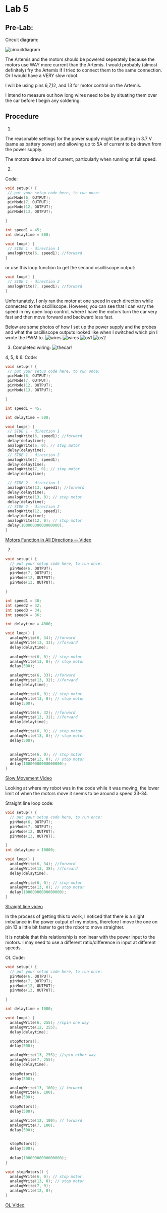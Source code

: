 # Lab 5
## Pre-Lab:

Circuit diagram:

![circuitdiagram](../images/circuitdiagram.jpg)

The Artemis and the motors should be powered seperately because the motors use WAY more current than the Artemis. I would probably (almost definitely) fry the Artemis if I tried to connect them to the same connection. Or I would have a VERY slow robot.

I will be using pins 6,7,12, and 13 for motor control on the Artemis.

I intend to measure out how long wires need to be by situating them over the car before I begin any soldering.

## Procedure
 1. 
 The reasonable settings for the power supply might be putting in 3.7 V (same as battery power) and allowing up to 5A of current to be drawn from the power supply.

 The motors draw a lot of current, particularly when running at full speed.

 2. 
 Code:

 ```cpp
 void setup() {
  // put your setup code here, to run once:
  pinMode(6, OUTPUT);
  pinMode(7, OUTPUT);
  pinMode(12, OUTPUT);
  pinMode(13, OUTPUT);

}

int speed1 = 45;
int delaytime = 500;

void loop() {
  // SIDE 1 - direction 1
  analogWrite(6, speed1); //forward
}
 ```
 or use this loop function to get the second oscilliscope output:
 ```cpp
 void loop() {
  // SIDE 1 - direction 2
  analogWrite(7, speed1); //forward
}
 ```
Unfortunately, I only ran the motor at one speed in each direction while connected to the oscilliscope. However, you can see that I can vary the speed in my open loop control, where I have the motors turn the car very fast and then move forward and backward less fast.

Below are some photos of how I set up the power supply and the probes and what the oscilliscope outputs looked like when I switched which pin I wrote the PWM to.
![wires](../images/oswires1.jpg)
![wires](../images/oswires2.jpg)
![os1](../images/os1.jpg)
![os2](../images/os2.jpg)

 3. Completed wiring:
![thecar!](../images/wiring.jpg)

 4, 5, & 6.
 Code:
 ```cpp
 void setup() {
  // put your setup code here, to run once:
  pinMode(6, OUTPUT);
  pinMode(7, OUTPUT);
  pinMode(12, OUTPUT);
  pinMode(13, OUTPUT);

}

int speed1 = 45;

int delaytime = 500;

void loop() {
  // SIDE 1 - direction 1
  analogWrite(6, speed1); //forward
  delay(delaytime);
  analogWrite(6, 0); // stop motor
  delay(delaytime);
  // SIDE 1 - direction 2
  analogWrite(7, speed1);
  delay(delaytime);
  analogWrite(7, 0); // stop motor
  delay(delaytime);

  // SIDE 2 - direction 1
  analogWrite(13, speed1); //forward
  delay(delaytime);
  analogWrite(13, 0); // stop motor
  delay(delaytime);
  // SIDE 2 - direction 2
  analogWrite(12, speed1);
  delay(delaytime);
  analogWrite(12, 0); // stop motor
  delay(10000000000000000);
}
```
[Motors Function in All Directions -- Video](https://drive.google.com/file/d/1w_lNlxlzIldLpLUuWOJK8-VtY2pBy6-H/view?usp=sharing)

7. 

```cpp
void setup() {
  // put your setup code here, to run once:
  pinMode(6, OUTPUT);
  pinMode(7, OUTPUT);
  pinMode(12, OUTPUT);
  pinMode(13, OUTPUT);

}

int speed1 = 30;
int speed2 = 32;
int speed3 = 34;
int speed4 = 36;

int delaytime = 4000;

void loop() {
  analogWrite(6, 34); //forward
  analogWrite(13, 33); //forward
  delay(delaytime);
  
  analogWrite(6, 0); // stop motor
  analogWrite(13, 0); // stop motor
  delay(500);

  analogWrite(6, 33); //forward
  analogWrite(13, 32); //forward
  delay(delaytime);

  analogWrite(6, 0); // stop motor
  analogWrite(13, 0); // stop motor
  delay(500);

  analogWrite(6, 32); //forward
  analogWrite(13, 31); //forward
  delay(delaytime);

  analogWrite(6, 0); // stop motor
  analogWrite(13, 0); // stop motor
  delay(500);
  

  analogWrite(6, 0); // stop motor
  analogWrite(13, 0); // stop motor
  delay(10000000000000000);
}
```

[Slow Movement Video](https://drive.google.com/file/d/1-ERXkwrj1ZXwvktAxRe4dxnmQmcULPET/view?usp=sharing)

Looking at where my robot was in the code while it was moving, the lower limit of when the motors move it seems to be around a speed 33-34.


Straight line loop code:
```cpp
void setup() {
  // put your setup code here, to run once:
  pinMode(6, OUTPUT);
  pinMode(7, OUTPUT);
  pinMode(12, OUTPUT);
  pinMode(13, OUTPUT);

}
int delaytime = 10000;

void loop() {
  analogWrite(6, 34); //forward
  analogWrite(13, 38); //forward
  delay(delaytime);
  
  analogWrite(6, 0); // stop motor
  analogWrite(13, 0); // stop motor
  delay(10000000000000000);
}
```
[Straight line video](https://drive.google.com/file/d/1UYnsVOr3VtYZBqa70O0fjb5N4gTJFWVK/view?usp=sharing)

In the process of getting this to work, I noticed that there is a slight imbalance in the power output of my motors, therefore I move the one on pin 13 a little bit faster to get the robot to move straighter.

It is notable that this relationship is nonlinear with the power input to the motors. I may need to use a different ratio/difference in input at different speeds.


OL Code:
```cpp
void setup() {
  // put your setup code here, to run once:
  pinMode(6, OUTPUT);
  pinMode(7, OUTPUT);
  pinMode(12, OUTPUT);
  pinMode(13, OUTPUT);

}

int delaytime = 1000;

void loop() {
  analogWrite(6, 255); //spin one way
  analogWrite(12, 255); 
  delay(delaytime);

  stopMotors();
  delay(500);

  analogWrite(13, 255); //spin other way
  analogWrite(7, 255);
  delay(delaytime);
  
  stopMotors();
  delay(500);

  analogWrite(13, 100); // forward
  analogWrite(6, 100);
  delay(500);
  
  stopMotors();
  delay(500);

  analogWrite(12, 100); // forward
  analogWrite(7, 100);
  delay(500);
  

  stopMotors();
  delay(500);
  
  delay(10000000000000000);
}

void stopMotors() {
  analogWrite(6, 0); // stop motor
  analogWrite(13, 0); // stop motor
  analogWrite(7, 0);
  analogWrite(12, 0);
}
```

[OL Video](https://drive.google.com/file/d/15FEwElfQOallrpd0WPFaxG314KCApNN8/view?usp=sharing)